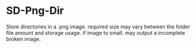 # SD-Png-Dir
Store directories in a .png image. required size may vary between the folder file amount and storage usage. if image to small. may output a incomplete broken image.
